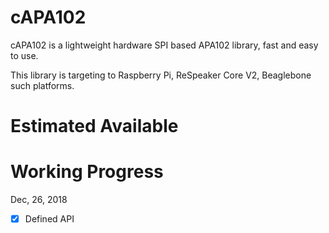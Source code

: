 # cAPA102

cAPA102 is a lightweight hardware SPI based APA102 library, fast and easy to use.

This library is targeting to Raspberry Pi, ReSpeaker Core V2, Beaglebone such platforms.

# Estimated Available
# Working Progress

Dec, 26, 2018

- [x] Defined API